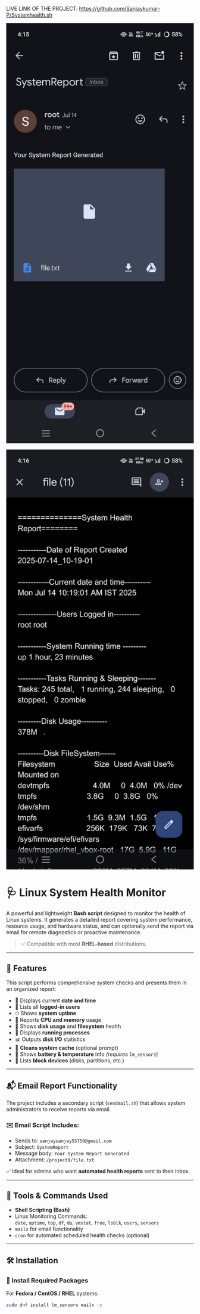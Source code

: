 LIVE LINK OF THE PROJECT: https://github.com/Sanjaykumar-P/Systemhealth.sh
<p align="center">
  <img src="https://github.com/Sanjaykumar-P/Systemhealth.sh/blob/main/Mail%20Received%20Image%20.jpg" width="600" alt="System Health Monitor Screenshot"/>
</p>

<p align="center">
  <img src="https://github.com/Sanjaykumar-P/Systemhealth.sh/blob/main/Report%20Image.jpg" width="600" alt="System Health Monitor Screenshot"/>
</p>


# 🩺 Linux System Health Monitor

A powerful and lightweight **Bash script** designed to monitor the health of Linux systems. It generates a detailed report covering system performance, resource usage, and hardware status, and can optionally send the report via email for remote diagnostics or proactive maintenance.

> ✅ Compatible with most **RHEL-based** distributions.

---

## 📌 Features

This script performs comprehensive system checks and presents them in an organized report:

- 📅 Displays current **date and time**
- 👤 Lists all **logged-in users**
- ⏱ Shows **system uptime**
- 🧠 Reports **CPU and memory** usage
- 💾 Shows **disk usage** and **filesystem** health
- 🔁 Displays **running processes**
- 📊 Outputs **disk I/O** statistics
- 🧹 **Cleans system cache** (optional prompt)
- 🔋 Shows **battery & temperature** info *(requires `lm_sensors`)*
- 🔧 Lists **block devices** (disks, partitions, etc.)

---

## 📬 Email Report Functionality

The project includes a secondary script (`sendmail.sh`) that allows system administrators to receive reports via email.

### ✉️ Email Script Includes:

- Sends to: `sanjaysanjay55750@gmail.com`
- Subject: `SystemReport`
- Message body: `Your System Report Generated`
- Attachment: `/project9/file.txt`

✅ Ideal for admins who want **automated health reports** sent to their inbox.

---

## 🧰 Tools & Commands Used

- **Shell Scripting (Bash)**
- Linux Monitoring Commands:  
  `date`, `uptime`, `top`, `df`, `du`, `vmstat`, `free`, `lsblk`, `users`, `sensors`
- `mailx` for email functionality
- `cron` for automated scheduled health checks (optional)

---

## 🛠️ Installation

### 🔧 Install Required Packages

For **Fedora / CentOS / RHEL** systems:

```bash
sudo dnf install lm_sensors mailx -y
